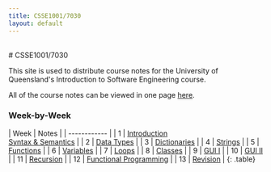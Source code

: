 ```yaml
---
title: CSSE1001/7030
layout: default
---
```

<br/>
# CSSE1001/7030

This site is used to distribute course notes for the University of Queensland's Introduction to Software Engineering course.

All of the course notes can be viewed in one page [here](/notes/all).

### Week-by-Week

| Week | Notes |
| ------------ |
| 1 | [Introduction](/notes/introduction)<br/>[Syntax & Semantics](/notes/syntax) |
| 2 | [Data Types](/notes/data-types) |
| 3 | [Dictionaries](/notes/dictionaries) |
| 4 | [Strings](/notes/strings) |
| 5 | [Functions](/notes/functions) |
| 6 | [Variables](/notes/variables) |
| 7 | [Loops](/notes/loops) |
| 8 | [Classes](/notes/classes) |
| 9 | [GUI I](/notes/gui) |
| 10 | [GUI II](/notes/gui2) |
| 11 | [Recursion](/notes/recursion) |
| 12 | [Functional Programming](/notes/functional) |
| 13 | [Revision](/notes/revision) |
{: .table}
